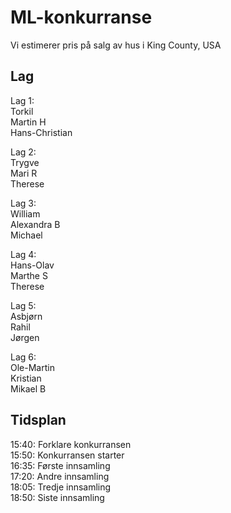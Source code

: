 # ML-konkurranse
Vi estimerer pris på salg av hus i King County, USA


## Lag

Lag 1: <br />
Torkil <br />
Martin H <br />
Hans-Christian <br />

Lag 2: <br />
Trygve <br />
Mari R <br />
Therese <br />

Lag 3: <br />
William <br />
Alexandra B <br />
Michael <br />

Lag 4: <br />
Hans-Olav <br />
Marthe S <br />
Therese <br />

Lag 5: <br />
Asbjørn <br />
Rahil <br />
Jørgen <br />

Lag 6: <br />
Ole-Martin <br />
Kristian <br />
Mikael B <br />

## Tidsplan
15:40: Forklare konkurransen <br />
15:50: Konkurransen starter <br />
16:35: Første innsamling <br />
17:20: Andre innsamling <br />
18:05: Tredje innsamling <br />
18:50: Siste innsamling <br />

